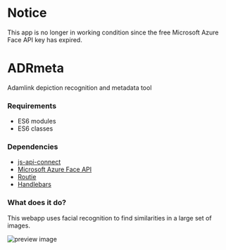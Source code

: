 # Notice
This app is no longer in working condition since the free Microsoft Azure Face API key has expired.
# ADRmeta
Adamlink depiction recognition and metadata tool

### Requirements
- ES6 modules
- ES6 classes

### Dependencies
- [js-api-connect](https://github.com/baskager/js-api-connect)
- [Microsoft Azure Face API](https://azure.microsoft.com/en-us/services/cognitive-services/face/)
- [Routie](http://projects.jga.me/routie/)
- [Handlebars](https://handlebarsjs.com)

### What does it do?
This webapp uses facial recognition to find similarities in a large set of images.

![preview image](http://www.kager.io/uploads/adr-overview.png)
